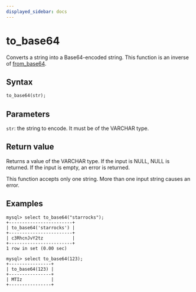 ```yaml
---
displayed_sidebar: docs
---
```


# to_base64

Converts a string into a Base64-encoded string. This function is an inverse of [from_base64](from_base64.md).

## Syntax

```Haskell
to_base64(str);
```

## Parameters

`str`: the string to encode. It must be of the VARCHAR type.

## Return value

Returns a value of the VARCHAR type. If the input is NULL, NULL is returned. If the input is empty, an error is returned.

This function accepts only one string. More than one input string causes an error.

## Examples

```Plain Text
mysql> select to_base64("starrocks");
+------------------------+
| to_base64('starrocks') |
+------------------------+
| c3RhcnJvY2tz           |
+------------------------+
1 row in set (0.00 sec)

mysql> select to_base64(123);
+----------------+
| to_base64(123) |
+----------------+
| MTIz           |
+----------------+
```
